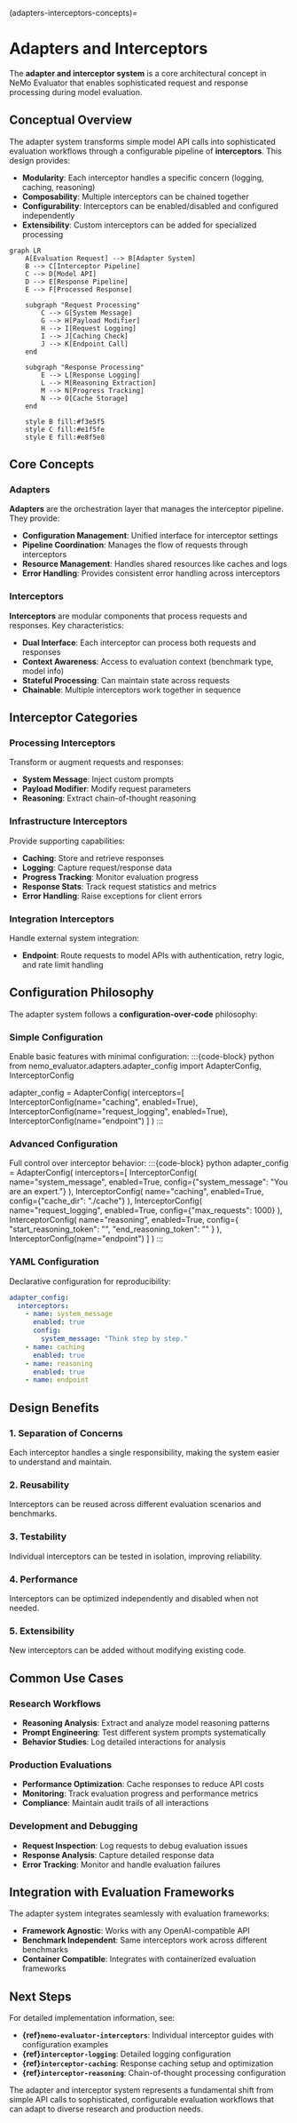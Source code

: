 (adapters-interceptors-concepts)=

# Adapters and Interceptors

The **adapter and interceptor system** is a core architectural concept in NeMo Evaluator that enables sophisticated request and response processing during model evaluation.

## Conceptual Overview

The adapter system transforms simple model API calls into sophisticated evaluation workflows through a configurable pipeline of **interceptors**. This design provides:

- **Modularity**: Each interceptor handles a specific concern (logging, caching, reasoning)
- **Composability**: Multiple interceptors can be chained together
- **Configurability**: Interceptors can be enabled/disabled and configured independently
- **Extensibility**: Custom interceptors can be added for specialized processing

```{mermaid}
graph LR
    A[Evaluation Request] --> B[Adapter System]
    B --> C[Interceptor Pipeline]
    C --> D[Model API]
    D --> E[Response Pipeline]
    E --> F[Processed Response]
    
    subgraph "Request Processing"
        C --> G[System Message]
        G --> H[Payload Modifier]
        H --> I[Request Logging]
        I --> J[Caching Check]
        J --> K[Endpoint Call]
    end
    
    subgraph "Response Processing"
        E --> L[Response Logging]
        L --> M[Reasoning Extraction]
        M --> N[Progress Tracking]
        N --> O[Cache Storage]
    end
    
    style B fill:#f3e5f5
    style C fill:#e1f5fe
    style E fill:#e8f5e8
```

## Core Concepts

### Adapters

**Adapters** are the orchestration layer that manages the interceptor pipeline. They provide:

- **Configuration Management**: Unified interface for interceptor settings
- **Pipeline Coordination**: Manages the flow of requests through interceptors
- **Resource Management**: Handles shared resources like caches and logs
- **Error Handling**: Provides consistent error handling across interceptors

### Interceptors

**Interceptors** are modular components that process requests and responses. Key characteristics:

- **Dual Interface**: Each interceptor can process both requests and responses
- **Context Awareness**: Access to evaluation context (benchmark type, model info)
- **Stateful Processing**: Can maintain state across requests
- **Chainable**: Multiple interceptors work together in sequence

## Interceptor Categories

### Processing Interceptors
Transform or augment requests and responses:
- **System Message**: Inject custom prompts
- **Payload Modifier**: Modify request parameters
- **Reasoning**: Extract chain-of-thought reasoning

### Infrastructure Interceptors
Provide supporting capabilities:
- **Caching**: Store and retrieve responses
- **Logging**: Capture request/response data
- **Progress Tracking**: Monitor evaluation progress
- **Response Stats**: Track request statistics and metrics
- **Error Handling**: Raise exceptions for client errors

### Integration Interceptors
Handle external system integration:
- **Endpoint**: Route requests to model APIs with authentication, retry logic, and rate limit handling

## Configuration Philosophy

The adapter system follows a **configuration-over-code** philosophy:

### Simple Configuration
Enable basic features with minimal configuration:
:::{code-block} python
from nemo_evaluator.adapters.adapter_config import AdapterConfig, InterceptorConfig

adapter_config = AdapterConfig(
    interceptors=[
        InterceptorConfig(name="caching", enabled=True),
        InterceptorConfig(name="request_logging", enabled=True),
        InterceptorConfig(name="endpoint")
    ]
)
:::

### Advanced Configuration
Full control over interceptor behavior:
:::{code-block} python
adapter_config = AdapterConfig(
    interceptors=[
        InterceptorConfig(
            name="system_message",
            enabled=True,
            config={"system_message": "You are an expert."}
        ),
        InterceptorConfig(
            name="caching",
            enabled=True,
            config={"cache_dir": "./cache"}
        ),
        InterceptorConfig(
            name="request_logging",
            enabled=True,
            config={"max_requests": 1000}
        ),
        InterceptorConfig(
            name="reasoning",
            enabled=True,
            config={
                "start_reasoning_token": "<think>",
                "end_reasoning_token": "</think>"
            }
        ),
        InterceptorConfig(name="endpoint")
    ]
)
:::

### YAML Configuration
Declarative configuration for reproducibility:
```yaml
adapter_config:
  interceptors:
    - name: system_message
      enabled: true
      config:
        system_message: "Think step by step."
    - name: caching
      enabled: true
    - name: reasoning
      enabled: true
    - name: endpoint
```

## Design Benefits

### 1. **Separation of Concerns**
Each interceptor handles a single responsibility, making the system easier to understand and maintain.

### 2. **Reusability**
Interceptors can be reused across different evaluation scenarios and benchmarks.

### 3. **Testability**
Individual interceptors can be tested in isolation, improving reliability.

### 4. **Performance**
Interceptors can be optimized independently and disabled when not needed.

### 5. **Extensibility**
New interceptors can be added without modifying existing code.

## Common Use Cases

### Research Workflows
- **Reasoning Analysis**: Extract and analyze model reasoning patterns
- **Prompt Engineering**: Test different system prompts systematically
- **Behavior Studies**: Log detailed interactions for analysis

### Production Evaluations
- **Performance Optimization**: Cache responses to reduce API costs
- **Monitoring**: Track evaluation progress and performance metrics
- **Compliance**: Maintain audit trails of all interactions

### Development and Debugging
- **Request Inspection**: Log requests to debug evaluation issues
- **Response Analysis**: Capture detailed response data
- **Error Tracking**: Monitor and handle evaluation failures

## Integration with Evaluation Frameworks

The adapter system integrates seamlessly with evaluation frameworks:

- **Framework Agnostic**: Works with any OpenAI-compatible API
- **Benchmark Independent**: Same interceptors work across different benchmarks
- **Container Compatible**: Integrates with containerized evaluation frameworks

## Next Steps

For detailed implementation information, see:

- **{ref}`nemo-evaluator-interceptors`**: Individual interceptor guides with configuration examples
- **{ref}`interceptor-logging`**: Detailed logging configuration
- **{ref}`interceptor-caching`**: Response caching setup and optimization
- **{ref}`interceptor-reasoning`**: Chain-of-thought processing configuration

The adapter and interceptor system represents a fundamental shift from simple API calls to sophisticated, configurable evaluation workflows that can adapt to diverse research and production needs.
